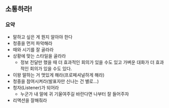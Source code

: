 ## 소통하라!

### 요약
- 말하고 싶은 게 뭔지 알아야 한다
- 청중을 먼저 파악해라
- 때와 시기를 잘 골라라
- 상황에 맞는 스타일을 골라라
    - 정보 전달만 했을 때 더 효과적인 회의가 있을 수도 있고 가벼운 대화가 더 효과적인 회의가 있을 수도 있다.
- 이왕 말하는 거 멋있게 해라(프로페셔널하게 해라)
- 청중을 참여시켜라(발표자만 신나는 건 별로...)
- 청자(Listener)가 되어라
    - 누군가 내 말에 귀 기울여주길 바란다면 나부터 잘 들어주자
- 리액션을 잘해줘라